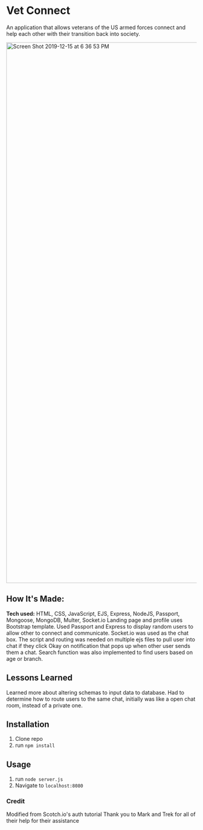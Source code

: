 # Vet Connect
An application that allows veterans of the US armed forces connect and help each other with their transition back into society.

<img width="1426" alt="Screen Shot 2019-12-15 at 6 36 53 PM" src="https://user-images.githubusercontent.com/55306344/70871138-f8895b80-1f69-11ea-8326-14e4dd3c1283.png">


## How It's Made:
**Tech used:** HTML, CSS, JavaScript, EJS, Express, NodeJS, Passport, Mongoose, MongoDB, Multer, Socket.io
Landing page and profile uses Bootstrap template. Used Passport and Express to display random users to allow other to connect and communicate. Socket.io was used as the chat box. The script and routing was needed on multiple ejs files to pull user into chat if they click Okay on notification that pops up when other user sends them a chat. Search function was also implemented to find users based on age or branch.

## Lessons Learned
Learned more about altering schemas to input data to database. Had to determine how to route users to the same chat, initially was like a open chat room, instead of a private one.


## Installation

1. Clone repo
2. run `npm install`

## Usage

1. run `node server.js`
2. Navigate to `localhost:8080`

### Credit

Modified from Scotch.io's auth tutorial
Thank you to Mark and Trek for all of their help for their assistance
